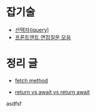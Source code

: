 # 잡기술
- [선택자(jquery)](https://velog.io/@godkimchichi/Javascript-13-jQuery-Selectors)
- [프론트엔트 면접질문 모음](https://realmojo.tistory.com/300)

# 정리 글
- [fetch method](https://velog.io/@eunjin/JavaScript-fetch-%ED%95%A8%EC%88%98-%EC%93%B0%EB%8A%94-%EB%B2%95-fetch-%ED%95%A8%EC%88%98%EB%A1%9C-HTTP-%EC%9A%94%EC%B2%AD%ED%95%98%EB%8A%94-%EB%B2%95
)

- [return vs await vs return await](https://ooeunz.tistory.com/47
)

asdfsf